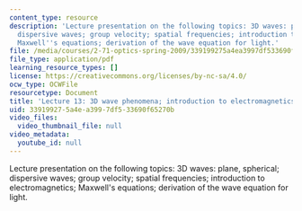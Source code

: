 ```yaml
---
content_type: resource
description: 'Lecture presentation on the following topics: 3D waves: plane, spherical;
  dispersive waves; group velocity; spatial frequencies; introduction to electromagnetics;
  Maxwell''s equations; derivation of the wave equation for light.'
file: /media/courses/2-71-optics-spring-2009/339199275a4ea3997df533690f65270b_MIT2_71S09_lec13.pdf
file_type: application/pdf
learning_resource_types: []
license: https://creativecommons.org/licenses/by-nc-sa/4.0/
ocw_type: OCWFile
resourcetype: Document
title: 'Lecture 13: 3D wave phenomena; introduction to electromagnetics'
uid: 33919927-5a4e-a399-7df5-33690f65270b
video_files:
  video_thumbnail_file: null
video_metadata:
  youtube_id: null
---
```

Lecture presentation on the following topics: 3D waves: plane, spherical; dispersive waves; group velocity; spatial frequencies; introduction to electromagnetics; Maxwell's equations; derivation of the wave equation for light.